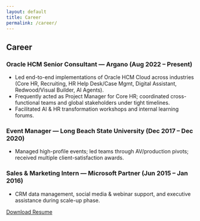```yaml
---
layout: default
title: Career
permalink: /career/
---
```

<section class="page-section">
  <h2>Career</h2>

  <h3>Oracle HCM Senior Consultant — Argano (Aug 2022 – Present)</h3>
  <ul>
    <li>Led end-to-end implementations of Oracle HCM Cloud across industries (Core HR, Recruiting, HR Help Desk/Case Mgmt, Digital Assistant, Redwood/Visual Builder, AI Agents).</li>
    <li>Frequently acted as Project Manager for Core HR; coordinated cross-functional teams and global stakeholders under tight timelines.</li>
    <li>Facilitated AI & HR transformation workshops and internal learning forums.</li>
  </ul>

  <h3>Event Manager — Long Beach State University (Dec 2017 – Dec 2020)</h3>
  <ul>
    <li>Managed high-profile events; led teams through AV/production pivots; received multiple client-satisfaction awards.</li>
  </ul>

  <h3>Sales & Marketing Intern — Microsoft Partner (Jun 2015 – Jan 2016)</h3>
  <ul>
    <li>CRM data management, social media & webinar support, and executive assistance during scale-up phase.</li>
  </ul>
  <p><a class="btn" href="{{ site.resume_path }}" download>Download Resume</a></p>

</section>

